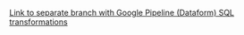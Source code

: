 [Link to separate branch with Google Pipeline (Dataform) SQL transformations](https://github.com/NathanHGayle/gambling_premises_uk/tree/dev_dataform/definitions)

